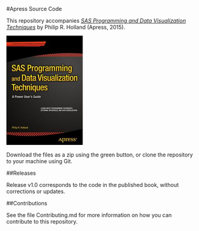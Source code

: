 #Apress Source Code

This repository accompanies [*SAS Programming and Data Visualization Techniques*](http://www.apress.com/9781484205693) by Philip R. Holland (Apress, 2015).

![Cover image](9781484205693.jpg)

Download the files as a zip using the green button, or clone the repository to your machine using Git.

##Releases

Release v1.0 corresponds to the code in the published book, without corrections or updates.

##Contributions

See the file Contributing.md for more information on how you can contribute to this repository.
